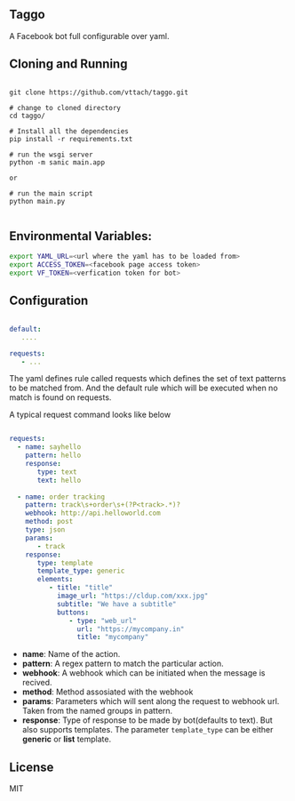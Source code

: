 ## Taggo

A Facebook bot full configurable over yaml.

## Cloning and Running

```

git clone https://github.com/vttach/taggo.git

# change to cloned directory
cd taggo/

# Install all the dependencies
pip install -r requirements.txt

# run the wsgi server
python -m sanic main.app

or 

# run the main script
python main.py


```

## Environmental Variables:

```sh
export YAML_URL=<url where the yaml has to be loaded from>
export ACCESS_TOKEN=<facebook page access token>
export VF_TOKEN=<verfication token for bot>
```

## Configuration

```yaml

default: 
   ....

requests:
   - ...

```

The yaml defines rule called requests which defines the set of text patterns to be matched from. And the default rule which will be executed when no match is found on requests.

A typical request command looks like below

```yaml

requests:
  - name: sayhello
    pattern: hello
    response:
       type: text
       text: hello
  
  - name: order tracking
    pattern: track\s+order\s+(?P<track>.*)?
    webhook: http://api.helloworld.com
    method: post
    type: json
    params: 
       - track
    response:
       type: template
       template_type: generic
       elements:
          - title: "title"
            image_url: "https://cldup.com/xxx.jpg"
            subtitle: "We have a subtitle"
            buttons: 
               - type: "web_url"
                 url: "https://mycompany.in"
                 title: "mycompany"
```

* **name**: Name of the action.
* **pattern**: A regex pattern to match the particular action.
* **webhook**: A webhook which can be initiated when the message is recived.
* **method**: Method assosiated with the webhook
* **params**: Parameters which will sent along the request to webhook url. Taken 
from the named groups in pattern.
* **response**: Type of response to be made by bot(defaults to text). But also
supports templates. The parameter ```template_type``` can be either **generic** or **list** template.

## License

MIT
